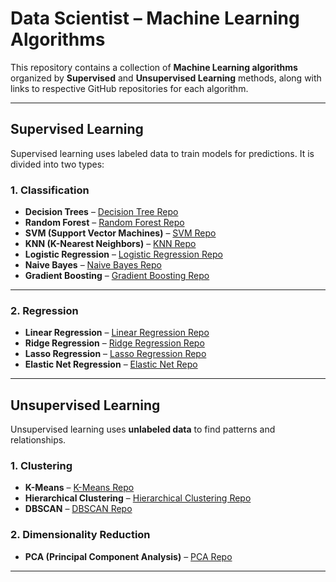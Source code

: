 
# Data Scientist – Machine Learning Algorithms

This repository contains a collection of **Machine Learning algorithms** organized by **Supervised** and **Unsupervised Learning** methods, along with links to respective GitHub repositories for each algorithm.

---

## Supervised Learning

Supervised learning uses labeled data to train models for predictions. It is divided into two types:

### 1. Classification

- **Decision Trees** – [Decision Tree Repo](https://github.com/chandru0777/Decision_tree)  
- **Random Forest** – [Random Forest Repo](https://github.com/chandru0777/Iris-Flower-Predictiont)  
- **SVM (Support Vector Machines)** – [SVM Repo](https://github.com/chandru0777/SVM)  
- **KNN (K-Nearest Neighbors)** – [KNN Repo](https://github.com/chandru0777/knn-algo)  
- **Logistic Regression** – [Logistic Regression Repo](https://github.com/chandru0777/Logistic)  
- **Naive Bayes** – [Naive Bayes Repo](https://github.com/chandru0777/Naive-Bayes)  
- **Gradient Boosting** – [Gradient Boosting Repo](https://github.com/Deepakprasath10/Gradient)

---

### 2. Regression

- **Linear Regression** – [Linear Regression Repo](https://github.com/chandru0777/Linear)  
- **Ridge Regression** – [Ridge Regression Repo](https://github.com/Deepakprasath10/Rigid)  
- **Lasso Regression** – [Lasso Regression Repo](https://github.com/Deepakprasath10/Lasso)  
- **Elastic Net Regression** – [Elastic Net Repo](https://github.com/Deepakprasath10/Elastic)

---

## Unsupervised Learning

Unsupervised learning uses **unlabeled data** to find patterns and relationships.

### 1. Clustering

- **K-Means** – [K-Means Repo](https://github.com/Deepakprasath10/K_Means)  
- **Hierarchical Clustering** – [Hierarchical Clustering Repo](https://github.com/Deepakprasath10/Hierarchical)  
- **DBSCAN** – [DBSCAN Repo](https://github.com/Deepakprasath10/Dbscan)

### 2. Dimensionality Reduction

- **PCA (Principal Component Analysis)** – [PCA Repo](https://github.com/Deepakprasath10/PCA)

---


